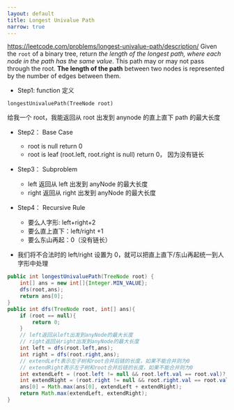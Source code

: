 ```yaml
---
layout: default
title: Longest Univalue Path
narrow: true
---
```


https://leetcode.com/problems/longest-univalue-path/description/
Given the `root` of a binary tree, return _the length of the longest path, where each node in the path has the same value_. This path may or may not pass through the root.
**The length of the path** between two nodes is represented by the number of edges between them.

- Step1: function 定义

```
longestUnivaluePath(TreeNode root)
```

给我一个 root，我能返回从 root 出发到 anynode 的直上直下 path 的最大长度

- Step2： Base Case

  - root is null return 0
  - root is leaf (root.left, root.right is null) return 0， 因为没有链长

- Step3： Subproblem

  - left 返回从 left 出发到 anyNode 的最大长度
  - right 返回从 right 出发到 anyNode 的最大长度

- Step4： Recursive Rule

  - 要么人字形: left+right+2
  - 要么直上直下：left/right +1
  - 要么东山再起：0（没有链长）

- 我们将不合法时的 left/right 设置为 0，就可以把直上直下/东山再起统一到人字形中处理

```java
public int longestUnivaluePath(TreeNode root) {
    int[] ans = new int[]{Integer.MIN_VALUE};
    dfs(root,ans);
    return ans[0];
}
public int dfs(TreeNode root, int[] ans){
    if (root == null){
        return 0;
    }
    // left返回从left出发到anyNode的最大长度
    // right返回从right出发到anyNode的最大长度
    int left = dfs(root.left,ans);
    int right = dfs(root.right,ans);
    // extendLeft表示左子树和root合并后链的长度，如果不能合并则为0
    // extendRight表示左子树和root合并后链的长度，如果不能合并则为0
    int extendLeft = (root.left != null && root.left.val == root.val)? left+1 : 0;
    int extendRight = (root.right != null && root.right.val == root.val)? right+1 : 0;
    ans[0] = Math.max(ans[0], extendLeft + extendRight);
    return Math.max(extendLeft, extendRight);
}
```
